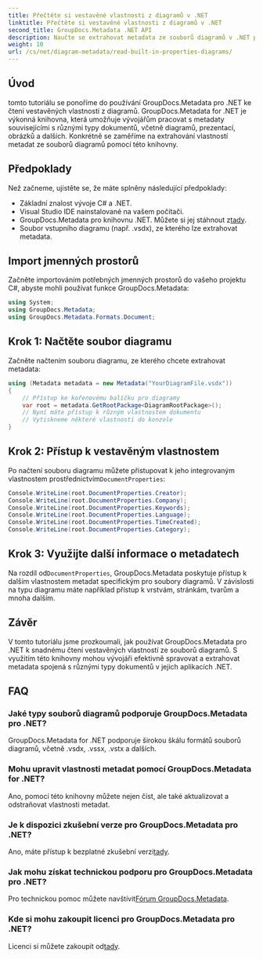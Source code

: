 ```yaml
---
title: Přečtěte si vestavěné vlastnosti z diagramů v .NET
linktitle: Přečtěte si vestavěné vlastnosti z diagramů v .NET
second_title: GroupDocs.Metadata .NET API
description: Naučte se extrahovat metadata ze souborů diagramů v .NET pomocí GroupDocs.Metadata. Vylepšete efektivnější správu a analýzu dokumentů.
weight: 10
url: /cs/net/diagram-metadata/read-built-in-properties-diagrams/
---
```

## Úvod
tomto tutoriálu se ponoříme do používání GroupDocs.Metadata pro .NET ke čtení vestavěných vlastností z diagramů. GroupDocs.Metadata for .NET je výkonná knihovna, která umožňuje vývojářům pracovat s metadaty souvisejícími s různými typy dokumentů, včetně diagramů, prezentací, obrázků a dalších. Konkrétně se zaměříme na extrahování vlastností metadat ze souborů diagramů pomocí této knihovny.
## Předpoklady
Než začneme, ujistěte se, že máte splněny následující předpoklady:
- Základní znalost vývoje C# a .NET.
- Visual Studio IDE nainstalované na vašem počítači.
-  GroupDocs.Metadata pro knihovnu .NET. Můžete si jej stáhnout z[tady](https://releases.groupdocs.com/metadata/net/).
- Soubor vstupního diagramu (např. .vsdx), ze kterého lze extrahovat metadata.

## Import jmenných prostorů
Začněte importováním potřebných jmenných prostorů do vašeho projektu C#, abyste mohli používat funkce GroupDocs.Metadata:
```csharp
using System;
using GroupDocs.Metadata;
using GroupDocs.Metadata.Formats.Document;
```
## Krok 1: Načtěte soubor diagramu
Začněte načtením souboru diagramu, ze kterého chcete extrahovat metadata:
```csharp
using (Metadata metadata = new Metadata("YourDiagramFile.vsdx"))
{
    // Přístup ke kořenovému balíčku pro diagramy
    var root = metadata.GetRootPackage<DiagramRootPackage>();
    // Nyní máte přístup k různým vlastnostem dokumentu
    // Vytiskneme některé vlastnosti do konzole
}
```
## Krok 2: Přístup k vestavěným vlastnostem
 Po načtení souboru diagramu můžete přistupovat k jeho integrovaným vlastnostem prostřednictvím`DocumentProperties`:
```csharp
Console.WriteLine(root.DocumentProperties.Creator);
Console.WriteLine(root.DocumentProperties.Company);
Console.WriteLine(root.DocumentProperties.Keywords);
Console.WriteLine(root.DocumentProperties.Language);
Console.WriteLine(root.DocumentProperties.TimeCreated);
Console.WriteLine(root.DocumentProperties.Category);
```
## Krok 3: Využijte další informace o metadatech
 Na rozdíl od`DocumentProperties`, GroupDocs.Metadata poskytuje přístup k dalším vlastnostem metadat specifickým pro soubory diagramů. V závislosti na typu diagramu máte například přístup k vrstvám, stránkám, tvarům a mnoha dalším.

## Závěr
V tomto tutoriálu jsme prozkoumali, jak používat GroupDocs.Metadata pro .NET k snadnému čtení vestavěných vlastností ze souborů diagramů. S využitím této knihovny mohou vývojáři efektivně spravovat a extrahovat metadata spojená s různými typy dokumentů v jejich aplikacích .NET.

## FAQ
### Jaké typy souborů diagramů podporuje GroupDocs.Metadata pro .NET?
GroupDocs.Metadata for .NET podporuje širokou škálu formátů souborů diagramů, včetně .vsdx, .vssx, .vstx a dalších.
### Mohu upravit vlastnosti metadat pomocí GroupDocs.Metadata for .NET?
Ano, pomocí této knihovny můžete nejen číst, ale také aktualizovat a odstraňovat vlastnosti metadat.
### Je k dispozici zkušební verze pro GroupDocs.Metadata pro .NET?
 Ano, máte přístup k bezplatné zkušební verzi[tady](https://releases.groupdocs.com/).
### Jak mohu získat technickou podporu pro GroupDocs.Metadata pro .NET?
 Pro technickou pomoc můžete navštívit[Fórum GroupDocs.Metadata](https://forum.groupdocs.com/c/metadata/14).
### Kde si mohu zakoupit licenci pro GroupDocs.Metadata pro .NET?
 Licenci si můžete zakoupit od[tady](https://purchase.groupdocs.com/buy).